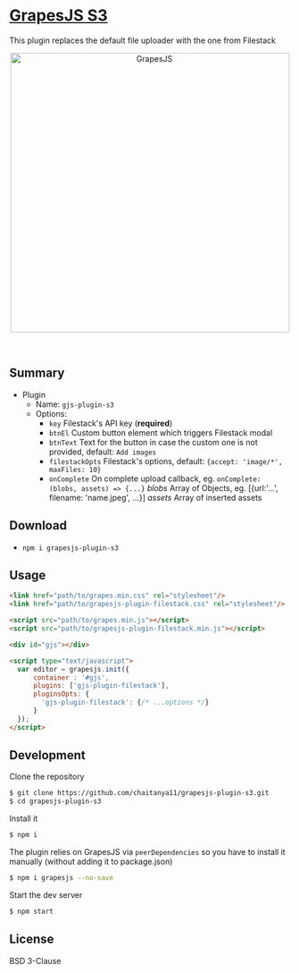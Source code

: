# [GrapesJS S3](http://grapesjs.com/demo.html)

This plugin replaces the default file uploader with the one from Filestack


<p align="center"><img src="http://grapesjs.com/img/screen-fs.jpg" alt="GrapesJS" width="500" align="center"/></p>
<br/>



## Summary

* Plugin
  * Name: `gjs-plugin-s3`
  * Options:
      * `key` Filestack's API key (**required**)
      * `btnEl` Custom button element which triggers Filestack modal
      * `btnText` Text for the button in case the custom one is not provided, default: `Add images`
      * `filestackOpts` Filestack's options, default: `{accept: 'image/*', maxFiles: 10}`
      * `onComplete` On complete upload callback, eg. `onComplete: (blobs, assets) => {...}`
        *blobs* Array of Objects, eg. [{url:'...', filename: 'name.jpeg', ...}]
        *assets* Array of inserted assets



## Download

* `npm i grapesjs-plugin-s3`



## Usage

```html
<link href="path/to/grapes.min.css" rel="stylesheet"/>
<link href="path/to/grapesjs-plugin-filestack.css" rel="stylesheet"/>

<script src="path/to/grapes.min.js"></script>
<script src="path/to/grapesjs-plugin-filestack.min.js"></script>

<div id="gjs"></div>

<script type="text/javascript">
  var editor = grapesjs.init({
      container : '#gjs',
      plugins: ['gjs-plugin-filestack'],
      pluginsOpts: {
        'gjs-plugin-filestack': {/* ...options */}
      }
  });
</script>
```



## Development

Clone the repository

```sh
$ git clone https://github.com/chaitanya11/grapesjs-plugin-s3.git
$ cd grapesjs-plugin-s3
```

Install it

```sh
$ npm i
```

The plugin relies on GrapesJS via `peerDependencies` so you have to install it manually (without adding it to package.json)

```sh
$ npm i grapesjs --no-save
```

Start the dev server

```sh
$ npm start
```



## License

BSD 3-Clause
